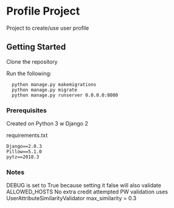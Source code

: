 # Profile Project
Project to create/use user profile

## Getting Started

Clone the repository

Run the following:

```
  python manage.py makemigrations
  python manage.py migrate
  python manage.py runserver 0.0.0.0:8000
```

### Prerequisites

Created on Python 3 w Django 2

requirements.txt
```
Django==2.0.3
Pillow==5.1.0
pytz==2018.3

```

### Notes

DEBUG is set to True because setting it false will also validate ALLOWED_HOSTS
No extra credit attempted
PW validation uses UserAttributeSimilarityValidator max_similarity = 0.3
